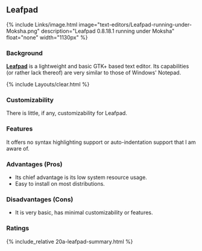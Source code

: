 ## Leafpad
{% include Links/image.html image="text-editors/Leafpad-running-under-Moksha.png" description="Leafpad 0.8.18.1 running under Moksha" float="none" width="1130px" %}

### Background
[**Leafpad**](http://tarot.freeshell.org/leafpad/) is a lightweight and basic GTK+ based text editor. Its capabilities (or rather lack thereof) are very similar to those of Windows' Notepad.

{% include Layouts/clear.html %}<br/>
### Customizability
There is little, if any, customizability for Leafpad.

### Features
It offers no syntax highlighting support or auto-indentation support that I am aware of.

### Advantages (Pros)
* Its chief advantage is its low system resource usage.
* Easy to install on most distributions.

### Disadvantages (Cons)
* It is very basic, has minimal customizability or features.

### Ratings
{% include_relative 20a-leafpad-summary.html %}
